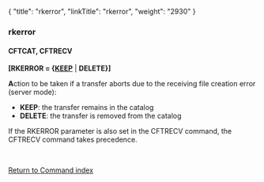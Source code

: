 {
    "title": "rkerror",
    "linkTitle": "rkerror",
    "weight": "2930"
}<span id="rkerror"></span>

### rkerror

#### CFTCAT, CFTRECV

**\[RKERROR = {<u>KEEP</u>** | **DELETE}\]**

**A**ction to be taken if a transfer
aborts due to the receiving file creation error (server mode):

- **KEEP**:
    the transfer remains in the catalog
- <span style="font-weight: bold;">DELETE</span>:
    the transfer is removed from the catalog

If the RKERROR parameter is also set in the CFTRECV command, the CFTRECV
command takes precedence.

 

[Return to Command index](../../)
